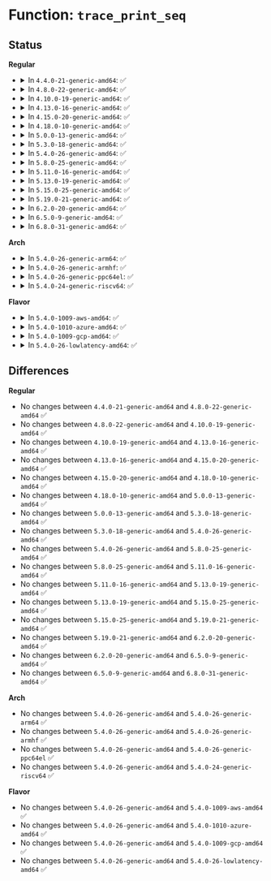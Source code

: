 # Function: <code>trace_print_seq</code>

## Status
<b>Regular</b>
<ul>
<li>
<details>
<summary>In <code>4.4.0-21-generic-amd64</code>: ✅</summary>

```c
int trace_print_seq(struct seq_file * m, struct trace_seq * s)
```

```json
{
  "name": "trace_print_seq",
  "collision_type": "Unique Global",
  "inline_type": "No",
  "funcs": [
    {
      "addr": 18446744071580244560,
      "name": "trace_print_seq",
      "external": true,
      "loc": "kernel/trace/trace_seq.c:53",
      "file": "kernel/trace/trace_seq.c",
      "inline": "seen, unknown",
      "caller_inline": [],
      "caller_func": [
        "kernel/trace/ftrace.c:function_stat_show",
        "kernel/trace/trace.c:print_trace_header",
        "kernel/trace/trace.c:print_trace_header"
      ]
    }
  ],
  "symbols": [
    {
      "addr": 18446744071580244560,
      "name": "trace_print_seq",
      "section": ".text",
      "bind": "STB_GLOBAL",
      "size": 139
    }
  ]
}
```
</details>
</li>
<li>
<details>
<summary>In <code>4.8.0-22-generic-amd64</code>: ✅</summary>

```c
int trace_print_seq(struct seq_file * m, struct trace_seq * s)
```

```json
{
  "name": "trace_print_seq",
  "collision_type": "Unique Global",
  "inline_type": "No",
  "funcs": [
    {
      "addr": 18446744071580282240,
      "name": "trace_print_seq",
      "external": true,
      "loc": "kernel/trace/trace_seq.c:53",
      "file": "kernel/trace/trace_seq.c",
      "inline": "seen, unknown",
      "caller_inline": [],
      "caller_func": [
        "kernel/trace/ftrace.c:function_stat_show",
        "kernel/trace/trace.c:print_trace_header",
        "kernel/trace/trace.c:print_trace_header"
      ]
    }
  ],
  "symbols": [
    {
      "addr": 18446744071580282240,
      "name": "trace_print_seq",
      "section": ".text",
      "bind": "STB_GLOBAL",
      "size": 139
    }
  ]
}
```
</details>
</li>
<li>
<details>
<summary>In <code>4.10.0-19-generic-amd64</code>: ✅</summary>

```c
int trace_print_seq(struct seq_file * m, struct trace_seq * s)
```

```json
{
  "name": "trace_print_seq",
  "collision_type": "Unique Global",
  "inline_type": "No",
  "funcs": [
    {
      "addr": 18446744071580325872,
      "name": "trace_print_seq",
      "external": true,
      "loc": "kernel/trace/trace_seq.c:53",
      "file": "kernel/trace/trace_seq.c",
      "inline": "seen, unknown",
      "caller_inline": [],
      "caller_func": [
        "kernel/trace/ftrace.c:function_stat_show",
        "kernel/trace/trace.c:print_trace_header",
        "kernel/trace/trace.c:print_trace_header"
      ]
    }
  ],
  "symbols": [
    {
      "addr": 18446744071580325872,
      "name": "trace_print_seq",
      "section": ".text",
      "bind": "STB_GLOBAL",
      "size": 139
    }
  ]
}
```
</details>
</li>
<li>
<details>
<summary>In <code>4.13.0-16-generic-amd64</code>: ✅</summary>

```c
int trace_print_seq(struct seq_file * m, struct trace_seq * s)
```

```json
{
  "name": "trace_print_seq",
  "collision_type": "Unique Global",
  "inline_type": "No",
  "funcs": [
    {
      "addr": 18446744071580338048,
      "name": "trace_print_seq",
      "external": true,
      "loc": "kernel/trace/trace_seq.c:53",
      "file": "kernel/trace/trace_seq.c",
      "inline": "seen, unknown",
      "caller_inline": [],
      "caller_func": [
        "kernel/trace/ftrace.c:function_stat_show",
        "kernel/trace/trace.c:print_trace_header",
        "kernel/trace/trace.c:print_trace_header"
      ]
    }
  ],
  "symbols": [
    {
      "addr": 18446744071580338048,
      "name": "trace_print_seq",
      "section": ".text",
      "bind": "STB_GLOBAL",
      "size": 139
    }
  ]
}
```
</details>
</li>
<li>
<details>
<summary>In <code>4.15.0-20-generic-amd64</code>: ✅</summary>

```c
int trace_print_seq(struct seq_file * m, struct trace_seq * s)
```

```json
{
  "name": "trace_print_seq",
  "collision_type": "Unique Global",
  "inline_type": "No",
  "funcs": [
    {
      "addr": 18446744071580391440,
      "name": "trace_print_seq",
      "external": true,
      "loc": "kernel/trace/trace_seq.c:53",
      "file": "kernel/trace/trace_seq.c",
      "inline": "seen, unknown",
      "caller_inline": [],
      "caller_func": [
        "kernel/trace/ftrace.c:function_stat_show",
        "kernel/trace/trace.c:print_trace_header",
        "kernel/trace/trace.c:print_trace_header"
      ]
    }
  ],
  "symbols": [
    {
      "addr": 18446744071580391440,
      "name": "trace_print_seq",
      "section": ".text",
      "bind": "STB_GLOBAL",
      "size": 139
    }
  ]
}
```
</details>
</li>
<li>
<details>
<summary>In <code>4.18.0-10-generic-amd64</code>: ✅</summary>

```c
int trace_print_seq(struct seq_file * m, struct trace_seq * s)
```

```json
{
  "name": "trace_print_seq",
  "collision_type": "Unique Global",
  "inline_type": "No",
  "funcs": [
    {
      "addr": 18446744071580453360,
      "name": "trace_print_seq",
      "external": true,
      "loc": "kernel/trace/trace_seq.c:53",
      "file": "kernel/trace/trace_seq.c",
      "inline": "seen, unknown",
      "caller_inline": [],
      "caller_func": [
        "kernel/trace/ftrace.c:function_stat_show",
        "kernel/trace/trace.c:print_trace_header",
        "kernel/trace/trace.c:print_trace_header"
      ]
    }
  ],
  "symbols": [
    {
      "addr": 18446744071580453360,
      "name": "trace_print_seq",
      "section": ".text",
      "bind": "STB_GLOBAL",
      "size": 139
    }
  ]
}
```
</details>
</li>
<li>
<details>
<summary>In <code>5.0.0-13-generic-amd64</code>: ✅</summary>

```c
int trace_print_seq(struct seq_file * m, struct trace_seq * s)
```

```json
{
  "name": "trace_print_seq",
  "collision_type": "Unique Global",
  "inline_type": "No",
  "funcs": [
    {
      "addr": 18446744071580508832,
      "name": "trace_print_seq",
      "external": true,
      "loc": "kernel/trace/trace_seq.c:54",
      "file": "kernel/trace/trace_seq.c",
      "inline": "seen, unknown",
      "caller_inline": [],
      "caller_func": [
        "kernel/trace/ftrace.c:function_stat_show",
        "kernel/trace/trace.c:print_trace_header",
        "kernel/trace/trace.c:print_trace_header"
      ]
    }
  ],
  "symbols": [
    {
      "addr": 18446744071580508832,
      "name": "trace_print_seq",
      "section": ".text",
      "bind": "STB_GLOBAL",
      "size": 139
    }
  ]
}
```
</details>
</li>
<li>
<details>
<summary>In <code>5.3.0-18-generic-amd64</code>: ✅</summary>

```c
int trace_print_seq(struct seq_file * m, struct trace_seq * s)
```

```json
{
  "name": "trace_print_seq",
  "collision_type": "Unique Global",
  "inline_type": "No",
  "funcs": [
    {
      "addr": 18446744071580565808,
      "name": "trace_print_seq",
      "external": true,
      "loc": "kernel/trace/trace_seq.c:54",
      "file": "kernel/trace/trace_seq.c",
      "inline": "seen, unknown",
      "caller_inline": [],
      "caller_func": [
        "kernel/trace/ftrace.c:function_stat_show",
        "kernel/trace/trace.c:print_trace_header",
        "kernel/trace/trace.c:print_trace_header"
      ]
    }
  ],
  "symbols": [
    {
      "addr": 18446744071580565808,
      "name": "trace_print_seq",
      "section": ".text",
      "bind": "STB_GLOBAL",
      "size": 139
    }
  ]
}
```
</details>
</li>
<li>
<details>
<summary>In <code>5.4.0-26-generic-amd64</code>: ✅</summary>

```c
int trace_print_seq(struct seq_file * m, struct trace_seq * s)
```

```json
{
  "name": "trace_print_seq",
  "collision_type": "Unique Global",
  "inline_type": "No",
  "funcs": [
    {
      "addr": 18446744071580612912,
      "name": "trace_print_seq",
      "external": true,
      "loc": "kernel/trace/trace_seq.c:54",
      "file": "kernel/trace/trace_seq.c",
      "inline": "seen, unknown",
      "caller_inline": [],
      "caller_func": [
        "kernel/trace/ftrace.c:function_stat_show",
        "kernel/trace/trace.c:print_trace_header",
        "kernel/trace/trace.c:print_trace_header"
      ]
    }
  ],
  "symbols": [
    {
      "addr": 18446744071580612912,
      "name": "trace_print_seq",
      "section": ".text",
      "bind": "STB_GLOBAL",
      "size": 139
    }
  ]
}
```
</details>
</li>
<li>
<details>
<summary>In <code>5.8.0-25-generic-amd64</code>: ✅</summary>

```c
int trace_print_seq(struct seq_file * m, struct trace_seq * s)
```

```json
{
  "name": "trace_print_seq",
  "collision_type": "Unique Global",
  "inline_type": "No",
  "funcs": [
    {
      "addr": 18446744071580711664,
      "name": "trace_print_seq",
      "external": true,
      "loc": "kernel/trace/trace_seq.c:51",
      "file": "kernel/trace/trace_seq.c",
      "inline": "seen, unknown",
      "caller_inline": [],
      "caller_func": [
        "kernel/trace/ftrace.c:function_stat_show",
        "kernel/trace/trace.c:print_trace_header",
        "kernel/trace/trace.c:print_trace_header"
      ]
    }
  ],
  "symbols": [
    {
      "addr": 18446744071580711664,
      "name": "trace_print_seq",
      "section": ".text",
      "bind": "STB_GLOBAL",
      "size": 142
    }
  ]
}
```
</details>
</li>
<li>
<details>
<summary>In <code>5.11.0-16-generic-amd64</code>: ✅</summary>

```c
int trace_print_seq(struct seq_file * m, struct trace_seq * s)
```

```json
{
  "name": "trace_print_seq",
  "collision_type": "Unique Global",
  "inline_type": "No",
  "funcs": [
    {
      "addr": 18446744071580701168,
      "name": "trace_print_seq",
      "external": true,
      "loc": "kernel/trace/trace_seq.c:51",
      "file": "kernel/trace/trace_seq.c",
      "inline": "seen, unknown",
      "caller_inline": [],
      "caller_func": [
        "kernel/trace/ftrace.c:function_stat_show",
        "kernel/trace/trace.c:print_trace_header",
        "kernel/trace/trace.c:print_trace_header"
      ]
    }
  ],
  "symbols": [
    {
      "addr": 18446744071580701168,
      "name": "trace_print_seq",
      "section": ".text",
      "bind": "STB_GLOBAL",
      "size": 142
    }
  ]
}
```
</details>
</li>
<li>
<details>
<summary>In <code>5.13.0-19-generic-amd64</code>: ✅</summary>

```c
int trace_print_seq(struct seq_file * m, struct trace_seq * s)
```

```json
{
  "name": "trace_print_seq",
  "collision_type": "Unique Global",
  "inline_type": "No",
  "funcs": [
    {
      "addr": 18446744071580705760,
      "name": "trace_print_seq",
      "external": true,
      "loc": "kernel/trace/trace_seq.c:51",
      "file": "kernel/trace/trace_seq.c",
      "inline": "seen, unknown",
      "caller_inline": [],
      "caller_func": [
        "kernel/trace/ftrace.c:function_stat_show",
        "kernel/trace/trace.c:print_trace_header",
        "kernel/trace/trace.c:print_trace_header"
      ]
    }
  ],
  "symbols": [
    {
      "addr": 18446744071580705760,
      "name": "trace_print_seq",
      "section": ".text",
      "bind": "STB_GLOBAL",
      "size": 142
    }
  ]
}
```
</details>
</li>
<li>
<details>
<summary>In <code>5.15.0-25-generic-amd64</code>: ✅</summary>

```c
int trace_print_seq(struct seq_file * m, struct trace_seq * s)
```

```json
{
  "name": "trace_print_seq",
  "collision_type": "Unique Global",
  "inline_type": "No",
  "funcs": [
    {
      "addr": 18446744071580883408,
      "name": "trace_print_seq",
      "external": true,
      "loc": "kernel/trace/trace_seq.c:51",
      "file": "kernel/trace/trace_seq.c",
      "inline": "seen, unknown",
      "caller_inline": [],
      "caller_func": [
        "kernel/trace/ftrace.c:function_stat_show",
        "kernel/trace/trace.c:print_trace_header",
        "kernel/trace/trace.c:print_trace_header"
      ]
    }
  ],
  "symbols": [
    {
      "addr": 18446744071580883408,
      "name": "trace_print_seq",
      "section": ".text",
      "bind": "STB_GLOBAL",
      "size": 142
    }
  ]
}
```
</details>
</li>
<li>
<details>
<summary>In <code>5.19.0-21-generic-amd64</code>: ✅</summary>

```c
int trace_print_seq(struct seq_file * m, struct trace_seq * s)
```

```json
{
  "name": "trace_print_seq",
  "collision_type": "Unique Global",
  "inline_type": "No",
  "funcs": [
    {
      "addr": 18446744071581115264,
      "name": "trace_print_seq",
      "external": true,
      "loc": "kernel/trace/trace_seq.c:51",
      "file": "kernel/trace/trace_seq.c",
      "inline": "seen, unknown",
      "caller_inline": [],
      "caller_func": [
        "kernel/trace/ftrace.c:function_stat_show",
        "kernel/trace/trace.c:print_trace_header",
        "kernel/trace/trace.c:print_trace_header"
      ]
    }
  ],
  "symbols": [
    {
      "addr": 18446744071581115264,
      "name": "trace_print_seq",
      "section": ".text",
      "bind": "STB_GLOBAL",
      "size": 153
    }
  ]
}
```
</details>
</li>
<li>
<details>
<summary>In <code>6.2.0-20-generic-amd64</code>: ✅</summary>

```c
int trace_print_seq(struct seq_file * m, struct trace_seq * s)
```

```json
{
  "name": "trace_print_seq",
  "collision_type": "Unique Global",
  "inline_type": "No",
  "funcs": [
    {
      "addr": 18446744071581424528,
      "name": "trace_print_seq",
      "external": true,
      "loc": "kernel/trace/trace_seq.c:51",
      "file": "kernel/trace/trace_seq.c",
      "inline": "seen, unknown",
      "caller_inline": [],
      "caller_func": [
        "kernel/trace/ftrace.c:function_stat_show",
        "kernel/trace/trace.c:print_trace_header",
        "kernel/trace/trace.c:print_trace_header"
      ]
    }
  ],
  "symbols": [
    {
      "addr": 18446744071581424528,
      "name": "trace_print_seq",
      "section": ".text",
      "bind": "STB_GLOBAL",
      "size": 153
    }
  ]
}
```
</details>
</li>
<li>
<details>
<summary>In <code>6.5.0-9-generic-amd64</code>: ✅</summary>

```c
int trace_print_seq(struct seq_file * m, struct trace_seq * s)
```

```json
{
  "name": "trace_print_seq",
  "collision_type": "Unique Global",
  "inline_type": "No",
  "funcs": [
    {
      "addr": 18446744071581521232,
      "name": "trace_print_seq",
      "external": true,
      "loc": "kernel/trace/trace_seq.c:51",
      "file": "kernel/trace/trace_seq.c",
      "inline": "seen, unknown",
      "caller_inline": [],
      "caller_func": [
        "kernel/trace/ftrace.c:function_stat_show",
        "kernel/trace/trace.c:print_trace_header",
        "kernel/trace/trace.c:print_trace_header"
      ]
    }
  ],
  "symbols": [
    {
      "addr": 18446744071581521232,
      "name": "trace_print_seq",
      "section": ".text",
      "bind": "STB_GLOBAL",
      "size": 153
    }
  ]
}
```
</details>
</li>
<li>
<details>
<summary>In <code>6.8.0-31-generic-amd64</code>: ✅</summary>

```c
int trace_print_seq(struct seq_file * m, struct trace_seq * s)
```

```json
{
  "name": "trace_print_seq",
  "collision_type": "Unique Global",
  "inline_type": "No",
  "funcs": [
    {
      "addr": 18446744071581632832,
      "name": "trace_print_seq",
      "external": true,
      "loc": "kernel/trace/trace_seq.c:48",
      "file": "kernel/trace/trace_seq.c",
      "inline": "seen, unknown",
      "caller_inline": [],
      "caller_func": [
        "kernel/trace/ftrace.c:function_stat_show",
        "kernel/trace/trace.c:s_show",
        "kernel/trace/trace.c:s_show",
        "kernel/trace/trace.c:print_trace_header",
        "kernel/trace/trace.c:print_trace_header"
      ]
    }
  ],
  "symbols": [
    {
      "addr": 18446744071581632832,
      "name": "trace_print_seq",
      "section": ".text",
      "bind": "STB_GLOBAL",
      "size": 159
    }
  ]
}
```
</details>
</li>
</ul>
<b>Arch</b>
<ul>
<li>
<details>
<summary>In <code>5.4.0-26-generic-arm64</code>: ✅</summary>

```c
int trace_print_seq(struct seq_file * m, struct trace_seq * s)
```

```json
{
  "name": "trace_print_seq",
  "collision_type": "Unique Global",
  "inline_type": "No",
  "funcs": [
    {
      "addr": 18446603336491912896,
      "name": "trace_print_seq",
      "external": true,
      "loc": "kernel/trace/trace_seq.c:54",
      "file": "kernel/trace/trace_seq.c",
      "inline": "seen, unknown",
      "caller_inline": [],
      "caller_func": [
        "kernel/trace/ftrace.c:function_stat_show",
        "kernel/trace/trace.c:print_trace_header",
        "kernel/trace/trace.c:print_trace_header"
      ]
    }
  ],
  "symbols": [
    {
      "addr": 18446603336491912896,
      "name": "trace_print_seq",
      "section": ".text",
      "bind": "STB_GLOBAL",
      "size": 92
    }
  ]
}
```
</details>
</li>
<li>
<details>
<summary>In <code>5.4.0-26-generic-armhf</code>: ✅</summary>

```c
int trace_print_seq(struct seq_file * m, struct trace_seq * s)
```

```json
{
  "name": "trace_print_seq",
  "collision_type": "Unique Global",
  "inline_type": "No",
  "funcs": [
    {
      "addr": 3225855524,
      "name": "trace_print_seq",
      "external": true,
      "loc": "kernel/trace/trace_seq.c:54",
      "file": "kernel/trace/trace_seq.c",
      "inline": "seen, unknown",
      "caller_inline": [],
      "caller_func": [
        "kernel/trace/ftrace.c:function_stat_show",
        "kernel/trace/trace.c:print_trace_header",
        "kernel/trace/trace.c:print_trace_header"
      ]
    }
  ],
  "symbols": [
    {
      "addr": 3225855524,
      "name": "trace_print_seq",
      "section": ".text",
      "bind": "STB_GLOBAL",
      "size": 120
    }
  ]
}
```
</details>
</li>
<li>
<details>
<summary>In <code>5.4.0-26-generic-ppc64el</code>: ✅</summary>

```c
int trace_print_seq(struct seq_file * m, struct trace_seq * s)
```

```json
{
  "name": "trace_print_seq",
  "collision_type": "Unique Global",
  "inline_type": "No",
  "funcs": [
    {
      "addr": 13835058055285004288,
      "name": "trace_print_seq",
      "external": true,
      "loc": "kernel/trace/trace_seq.c:54",
      "file": "kernel/trace/trace_seq.c",
      "inline": "seen, unknown",
      "caller_inline": [],
      "caller_func": [
        "kernel/trace/ftrace.c:function_stat_show",
        "kernel/trace/trace.c:print_trace_header",
        "kernel/trace/trace.c:print_trace_header"
      ]
    }
  ],
  "symbols": [
    {
      "addr": 13835058055285004288,
      "name": "trace_print_seq",
      "section": ".text",
      "bind": "STB_GLOBAL",
      "size": 156
    }
  ]
}
```
</details>
</li>
<li>
<details>
<summary>In <code>5.4.0-24-generic-riscv64</code>: ✅</summary>

```c
int trace_print_seq(struct seq_file * m, struct trace_seq * s)
```

```json
{
  "name": "trace_print_seq",
  "collision_type": "Unique Global",
  "inline_type": "No",
  "funcs": [
    {
      "addr": 18446743936272198420,
      "name": "trace_print_seq",
      "external": true,
      "loc": "kernel/trace/trace_seq.c:54",
      "file": "kernel/trace/trace_seq.c",
      "inline": "seen, unknown",
      "caller_inline": [],
      "caller_func": [
        "kernel/trace/ftrace.c:function_stat_show",
        "kernel/trace/trace.c:print_trace_header",
        "kernel/trace/trace.c:print_trace_header"
      ]
    }
  ],
  "symbols": [
    {
      "addr": 18446743936272198420,
      "name": "trace_print_seq",
      "section": ".text",
      "bind": "STB_GLOBAL",
      "size": 96
    }
  ]
}
```
</details>
</li>
</ul>
<b>Flavor</b>
<ul>
<li>
<details>
<summary>In <code>5.4.0-1009-aws-amd64</code>: ✅</summary>

```c
int trace_print_seq(struct seq_file * m, struct trace_seq * s)
```

```json
{
  "name": "trace_print_seq",
  "collision_type": "Unique Global",
  "inline_type": "No",
  "funcs": [
    {
      "addr": 18446744071580581712,
      "name": "trace_print_seq",
      "external": true,
      "loc": "kernel/trace/trace_seq.c:54",
      "file": "kernel/trace/trace_seq.c",
      "inline": "seen, unknown",
      "caller_inline": [],
      "caller_func": [
        "kernel/trace/ftrace.c:function_stat_show",
        "kernel/trace/trace.c:print_trace_header",
        "kernel/trace/trace.c:print_trace_header"
      ]
    }
  ],
  "symbols": [
    {
      "addr": 18446744071580581712,
      "name": "trace_print_seq",
      "section": ".text",
      "bind": "STB_GLOBAL",
      "size": 139
    }
  ]
}
```
</details>
</li>
<li>
<details>
<summary>In <code>5.4.0-1010-azure-amd64</code>: ✅</summary>

```c
int trace_print_seq(struct seq_file * m, struct trace_seq * s)
```

```json
{
  "name": "trace_print_seq",
  "collision_type": "Unique Global",
  "inline_type": "No",
  "funcs": [
    {
      "addr": 18446744071580528336,
      "name": "trace_print_seq",
      "external": true,
      "loc": "kernel/trace/trace_seq.c:54",
      "file": "kernel/trace/trace_seq.c",
      "inline": "seen, unknown",
      "caller_inline": [],
      "caller_func": [
        "kernel/trace/ftrace.c:function_stat_show",
        "kernel/trace/trace.c:print_trace_header",
        "kernel/trace/trace.c:print_trace_header"
      ]
    }
  ],
  "symbols": [
    {
      "addr": 18446744071580528336,
      "name": "trace_print_seq",
      "section": ".text",
      "bind": "STB_GLOBAL",
      "size": 139
    }
  ]
}
```
</details>
</li>
<li>
<details>
<summary>In <code>5.4.0-1009-gcp-amd64</code>: ✅</summary>

```c
int trace_print_seq(struct seq_file * m, struct trace_seq * s)
```

```json
{
  "name": "trace_print_seq",
  "collision_type": "Unique Global",
  "inline_type": "No",
  "funcs": [
    {
      "addr": 18446744071580572960,
      "name": "trace_print_seq",
      "external": true,
      "loc": "kernel/trace/trace_seq.c:54",
      "file": "kernel/trace/trace_seq.c",
      "inline": "seen, unknown",
      "caller_inline": [],
      "caller_func": [
        "kernel/trace/ftrace.c:function_stat_show",
        "kernel/trace/trace.c:print_trace_header",
        "kernel/trace/trace.c:print_trace_header"
      ]
    }
  ],
  "symbols": [
    {
      "addr": 18446744071580572960,
      "name": "trace_print_seq",
      "section": ".text",
      "bind": "STB_GLOBAL",
      "size": 139
    }
  ]
}
```
</details>
</li>
<li>
<details>
<summary>In <code>5.4.0-26-lowlatency-amd64</code>: ✅</summary>

```c
int trace_print_seq(struct seq_file * m, struct trace_seq * s)
```

```json
{
  "name": "trace_print_seq",
  "collision_type": "Unique Global",
  "inline_type": "No",
  "funcs": [
    {
      "addr": 18446744071580629696,
      "name": "trace_print_seq",
      "external": true,
      "loc": "kernel/trace/trace_seq.c:54",
      "file": "kernel/trace/trace_seq.c",
      "inline": "seen, unknown",
      "caller_inline": [],
      "caller_func": [
        "kernel/trace/ftrace.c:function_stat_show",
        "kernel/trace/trace.c:print_trace_header",
        "kernel/trace/trace.c:print_trace_header"
      ]
    }
  ],
  "symbols": [
    {
      "addr": 18446744071580629696,
      "name": "trace_print_seq",
      "section": ".text",
      "bind": "STB_GLOBAL",
      "size": 139
    }
  ]
}
```
</details>
</li>
</ul>

## Differences
<b>Regular</b>
<ul>
<li>
No changes between <code>4.4.0-21-generic-amd64</code> and <code>4.8.0-22-generic-amd64</code> ✅
</li>
<li>
No changes between <code>4.8.0-22-generic-amd64</code> and <code>4.10.0-19-generic-amd64</code> ✅
</li>
<li>
No changes between <code>4.10.0-19-generic-amd64</code> and <code>4.13.0-16-generic-amd64</code> ✅
</li>
<li>
No changes between <code>4.13.0-16-generic-amd64</code> and <code>4.15.0-20-generic-amd64</code> ✅
</li>
<li>
No changes between <code>4.15.0-20-generic-amd64</code> and <code>4.18.0-10-generic-amd64</code> ✅
</li>
<li>
No changes between <code>4.18.0-10-generic-amd64</code> and <code>5.0.0-13-generic-amd64</code> ✅
</li>
<li>
No changes between <code>5.0.0-13-generic-amd64</code> and <code>5.3.0-18-generic-amd64</code> ✅
</li>
<li>
No changes between <code>5.3.0-18-generic-amd64</code> and <code>5.4.0-26-generic-amd64</code> ✅
</li>
<li>
No changes between <code>5.4.0-26-generic-amd64</code> and <code>5.8.0-25-generic-amd64</code> ✅
</li>
<li>
No changes between <code>5.8.0-25-generic-amd64</code> and <code>5.11.0-16-generic-amd64</code> ✅
</li>
<li>
No changes between <code>5.11.0-16-generic-amd64</code> and <code>5.13.0-19-generic-amd64</code> ✅
</li>
<li>
No changes between <code>5.13.0-19-generic-amd64</code> and <code>5.15.0-25-generic-amd64</code> ✅
</li>
<li>
No changes between <code>5.15.0-25-generic-amd64</code> and <code>5.19.0-21-generic-amd64</code> ✅
</li>
<li>
No changes between <code>5.19.0-21-generic-amd64</code> and <code>6.2.0-20-generic-amd64</code> ✅
</li>
<li>
No changes between <code>6.2.0-20-generic-amd64</code> and <code>6.5.0-9-generic-amd64</code> ✅
</li>
<li>
No changes between <code>6.5.0-9-generic-amd64</code> and <code>6.8.0-31-generic-amd64</code> ✅
</li>
</ul>
<b>Arch</b>
<ul>
<li>
No changes between <code>5.4.0-26-generic-amd64</code> and <code>5.4.0-26-generic-arm64</code> ✅
</li>
<li>
No changes between <code>5.4.0-26-generic-amd64</code> and <code>5.4.0-26-generic-armhf</code> ✅
</li>
<li>
No changes between <code>5.4.0-26-generic-amd64</code> and <code>5.4.0-26-generic-ppc64el</code> ✅
</li>
<li>
No changes between <code>5.4.0-26-generic-amd64</code> and <code>5.4.0-24-generic-riscv64</code> ✅
</li>
</ul>
<b>Flavor</b>
<ul>
<li>
No changes between <code>5.4.0-26-generic-amd64</code> and <code>5.4.0-1009-aws-amd64</code> ✅
</li>
<li>
No changes between <code>5.4.0-26-generic-amd64</code> and <code>5.4.0-1010-azure-amd64</code> ✅
</li>
<li>
No changes between <code>5.4.0-26-generic-amd64</code> and <code>5.4.0-1009-gcp-amd64</code> ✅
</li>
<li>
No changes between <code>5.4.0-26-generic-amd64</code> and <code>5.4.0-26-lowlatency-amd64</code> ✅
</li>
</ul>
